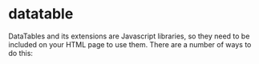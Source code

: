 # datatable
DataTables and its extensions are Javascript libraries, so they need to be included on your HTML page to use them. There are a number of ways to do this:
